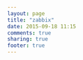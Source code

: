 ```yaml
---
layout: page
title: "zabbix"
date: 2015-09-18 11:15
comments: true
sharing: true
footer: true
---
```


